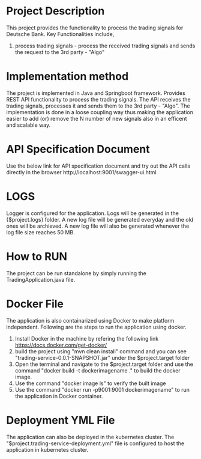 # Project Description
This project provides the functionality to process the trading signals for Deutsche Bank. Key Functionalities include,
  1) process trading signals - process the received trading signals and sends the request to the 3rd party - "Algo"
 
# Implementation method
The project is implemented in Java and Springboot framework. Provides REST API functionality to process the trading signals. The API receives the trading signals, processes it and sends them to the 3rd party - "Algo". The implementation is done in a loose coupling way thus making the application easier to add (or) remove the N number of new signals also in an efficent and scalable way.

# API Specification Document
  Use the below link for API specification document and try out the API calls directly in the browser
  http://localhost:9001/swagger-ui.html
  
# LOGS
Logger is configured for the application. Logs will be generated in the {$project.logs} folder. A new log file will be generated everyday and the old ones will be archieved. A new log file will also be generated whenever the log file size reaches 50 MB.

# How to RUN
The project can be run standalone by simply running the TradingApplication.java file.

# Docker File
The application is also containarized using Docker to make platform independent. Following are the steps to run the application using docker.
  1) Install Docker in the machine by refering the following link https://docs.docker.com/get-docker/
  2) build the project using "mvn clean install" command and you can see "trading-service-0.0.1-SNAPSHOT.jar" under the $project.target folder
  3) Open the terminal and navigate to the $project.target folder and use the command "docker build -t dockerimagename ." to build the docker image.
  4) Use the command "docker image ls" to verify the built image
  5) Use the command "docker run -p9001:9001 dockerimagename" to run the application in Docker container.

# Deployment YML File
The application can also be deployed in the kubernetes cluster. 
The "$project.trading-service-deployment.yml" file is configured to host the application in kubernetes cluster.
